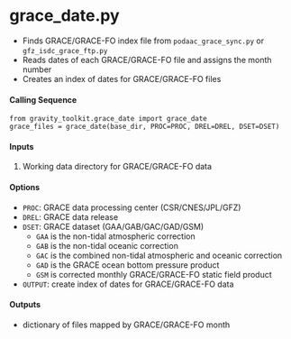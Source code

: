 grace_date.py
=============

 - Finds GRACE/GRACE-FO index file from `podaac_grace_sync.py` or `gfz_isdc_grace_ftp.py`  
 - Reads dates of each GRACE/GRACE-FO file and assigns the month number  
 - Creates an index of dates for GRACE/GRACE-FO files  

#### Calling Sequence
```
from gravity_toolkit.grace_date import grace_date
grace_files = grace_date(base_dir, PROC=PROC, DREL=DREL, DSET=DSET)
```

#### Inputs  
 1. Working data directory for GRACE/GRACE-FO data

#### Options  
 - `PROC`: GRACE data processing center (CSR/CNES/JPL/GFZ)  
 - `DREL`: GRACE data release  
 - `DSET`: GRACE dataset (GAA/GAB/GAC/GAD/GSM)  
   - `GAA` is the non-tidal atmospheric correction  
   - `GAB` is the non-tidal oceanic correction  
   - `GAC` is the combined non-tidal atmospheric and oceanic correction  
   - `GAD` is the GRACE ocean bottom pressure product  
   - `GSM` is corrected monthly GRACE/GRACE-FO static field product  
 - `OUTPUT`: create index of dates for GRACE/GRACE-FO data  

#### Outputs
 - dictionary of files mapped by GRACE/GRACE-FO month  
